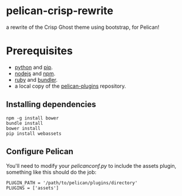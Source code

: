 pelican-crisp-rewrite
=====================

a rewrite of the Crisp Ghost theme using bootstrap, for Pelican!

# Prerequisites

* [python](http://python.org) and [pip](https://pypi.python.org/pypi/pip).
* [nodejs](http://nodejs.org) and [npm](http://www.npmjs.com).
* [ruby](http://ruby-lang.com) and [bundler](http://bundler.io).
* a local copy of the [pelican-plugins](https://github.com/getpelican/pelican-plugins) repository.

## Installing dependencies

```
npm -g install bower
bundle install
bower install
pip install webassets
```

## Configure Pelican

You'll need to modify your *pelicanconf.py* to include the assets plugin, something like this should do the job:

```
PLUGIN_PATH = '/path/to/pelican/plugins/directory'
PLUGINS = ['assets']
```
